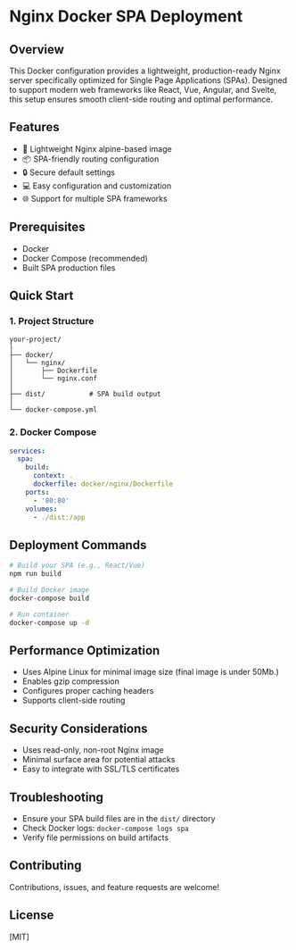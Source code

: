 # Nginx Docker SPA Deployment

## Overview
This Docker configuration provides a lightweight, production-ready Nginx server specifically optimized for Single Page Applications (SPAs). Designed to support modern web frameworks like React, Vue, Angular, and Svelte, this setup ensures smooth client-side routing and optimal performance.

## Features
- 🚀 Lightweight Nginx alpine-based image
- 📦 SPA-friendly routing configuration
- 🔒 Secure default settings
- 💻 Easy configuration and customization
- 🌐 Support for multiple SPA frameworks

## Prerequisites
- Docker
- Docker Compose (recommended)
- Built SPA production files

## Quick Start

### 1. Project Structure
```
your-project/
│
├── docker/
│   └── nginx/
│       ├── Dockerfile
│       └── nginx.conf
│
├── dist/           # SPA build output
│
└── docker-compose.yml
```

### 2. Docker Compose
```yaml
services:
  spa:
    build:
      context: .
      dockerfile: docker/nginx/Dockerfile
    ports:
      - '80:80'
    volumes:
      - ./dist:/app
```

## Deployment Commands
```bash
# Build your SPA (e.g., React/Vue)
npm run build

# Build Docker image
docker-compose build

# Run container
docker-compose up -d
```

## Performance Optimization
- Uses Alpine Linux for minimal image size (final image is under 50Mb.)
- Enables gzip compression
- Configures proper caching headers
- Supports client-side routing

## Security Considerations
- Uses read-only, non-root Nginx image
- Minimal surface area for potential attacks
- Easy to integrate with SSL/TLS certificates

## Troubleshooting
- Ensure your SPA build files are in the `dist/` directory
- Check Docker logs: `docker-compose logs spa`
- Verify file permissions on build artifacts

## Contributing
Contributions, issues, and feature requests are welcome!

## License
[MIT]
```

